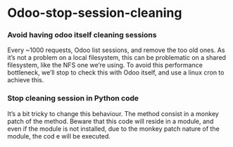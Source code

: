 # Odoo-stop-session-cleaning

### Avoid having odoo itself cleaning sessions

Every ~1000 requests, Odoo list sessions, and remove the too old ones.
As it’s not a problem on a local filesystem, this can be problematic on a shared filesystem, like the NFS one we’re using.
To avoid this performance bottleneck, we’ll stop to check this with Odoo itself, and use a linux cron to achieve this.

### Stop cleaning session in Python code

It’s a bit tricky to change this behaviour. The method consist in a monkey patch of the method. Beware that this code
will reside in a module, and even if the module is not installed, due to the monkey patch nature of the module, the cod e
will be executed.

